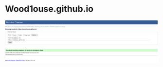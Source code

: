 # Wood1ouse.github.io
![Checked](https://github.com/Wood1ouse/Wood1ouse.github.io/blob/main/checked.png)
